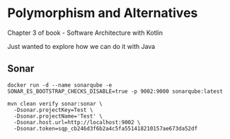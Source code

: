 # Polymorphism and Alternatives

Chapter 3 of book - Software Architecture with Kotlin

Just wanted to explore how we can do it with Java

## Sonar

```
docker run -d --name sonarqube -e SONAR_ES_BOOTSTRAP_CHECKS_DISABLE=true -p 9002:9000 sonarqube:latest
```

```
mvn clean verify sonar:sonar \
  -Dsonar.projectKey=Test \
  -Dsonar.projectName='Test' \
  -Dsonar.host.url=http://localhost:9002 \
  -Dsonar.token=sqp_cb246d3f6b2a4c5fa551418210157ae673da52df
```